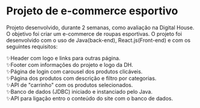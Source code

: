 # Projeto de e-commerce esportivo

Projeto desenvolvido, durante 2 semanas, como avaliação na Digital House. O objetivo foi criar um e-commerce de roupas esportivas. O projeto foi desenvolvido com o uso de Java(back-end), React.js(Front-end) e com os seguintes requisitos:

✨Header com logo e links para outras página. <br>
✨Footer com informações do projeto e logo da DH. <br>
✨Página de login com carousel dos produtos clicáveis. <br>
✨Página dos produtos com descrição e filtro por categorias. <br>
✨API de "carrinho" com os produtos selecionados. <br>
✨Banco de dados (JDBC) iniciado e instanciado pelo Java. <br>
✨API para ligação entro o conteúdo do site com o banco de dados.
